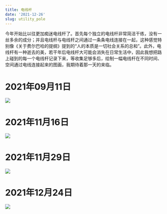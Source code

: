 ```yaml
---
title: 电线杆
date: '2021-12-26'
slug: utility_pole
---
```


今年开始比以往更加痴迷电线杆了。首先每个独立的电线杆非常简洁干练，没有一丝多余的成分；并且电线杆与电线杆之间通过一条条电线连接在一起，这种感觉特别像《关于费尔巴哈的提纲》提到的“人的本质是一切社会关系的总和”。此外，电线杆有一种逝去的美，若干年后电线杆大可能会消失在日常生活中，因此我想把路上碰到的每一个电线杆记录下来，等收集足够多后，绘制一幅电线杆在不同时间、空间通过电线连接起来的图画，我期待着那一天的来临。

# 2021年09月11日
![](https://db.songqi.online/2021-09-11-Yaan.jpg)
# 2021年11月16日
![](https://db.songqi.online/2021-11-16-Yaan.jpg)
# 2021年11月29日
![](https://db.songqi.online/2021-11-29-Yaan.jpg)
# 2021年12月24日
![](https://db.songqi.online/2021-12-24-Yaan.jpg)
